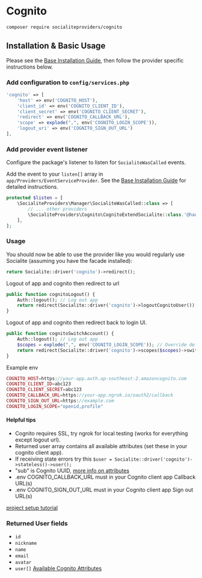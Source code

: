 # Cognito

```bash
composer require socialiteproviders/cognito
```

## Installation & Basic Usage

Please see the [Base Installation Guide](https://socialiteproviders.com/usage/), then follow the provider specific instructions below.

### Add configuration to `config/services.php`

```php
'cognito' => [
    'host' => env('COGNITO_HOST'),
    'client_id' => env('COGNITO_CLIENT_ID'),
    'client_secret' => env('COGNITO_CLIENT_SECRET'),
    'redirect' => env('COGNITO_CALLBACK_URL'),
    'scope' => explode(",", env('COGNITO_LOGIN_SCOPE')),
    'logout_uri' => env('COGNITO_SIGN_OUT_URL')
],
```

### Add provider event listener

Configure the package's listener to listen for `SocialiteWasCalled` events.

Add the event to your `listen[]` array in `app/Providers/EventServiceProvider`. See the [Base Installation Guide](https://socialiteproviders.com/usage/) for detailed instructions.

```php
protected $listen = [
    \SocialiteProviders\Manager\SocialiteWasCalled::class => [
        // ... other providers
        \SocialiteProviders\Cognito\CognitoExtendSocialite::class.'@handle',
    ],
];
```

### Usage

You should now be able to use the provider like you would regularly use Socialite (assuming you have the facade installed):

```php
return Socialite::driver('cognito')->redirect();
```


Logout of app and cognito then redirect to url
```php
public function cognitoLogout() {
    Auth::logout(); // Log out app
    return redirect(Socialite::driver('cognito')->logoutCognitoUser()); // Call cognito logout url
}
```

Logout of app and cognito then redirect back to login UI.
```php
public function cognitoSwitchAccount() {
    Auth::logout(); // Log out app
    $scopes = explode(",", env('COGNITO_LOGIN_SCOPE')); // Override default scopes if needed
    return redirect(Socialite::driver('cognito')->scopes($scopes)->switchCognitoUser()); // Call cognito logout url
}
```

Example env
```php
COGNITO_HOST=https://your-app.auth.ap-southeast-2.amazoncognito.com
COGNITO_CLIENT_ID=abc123
COGNITO_CLIENT_SECRET=abc123
COGNITO_CALLBACK_URL=https://your-app.ngrok.io/oauth2/callback
COGNITO_SIGN_OUT_URL=https://example.com
COGNITO_LOGIN_SCOPE="openid,profile"
```

#### Helpful tips
- Cognito requires SSL, try ngrok for local testing (works for everything except logout url).
- Returned user array contains all available attributes (set these in your cognito client app).
- If receiving state errors try this `$user = Socialite::driver('cognito')->stateless()->user();`
- "sub" is Cognito UUID, [more info on attributes](https://openid.net/specs/openid-connect-core-1_0.html#StandardClaims)
- .env COGNITO_CALLBACK_URL must in your Cognito client app Callback URL(s)
- .env COGNITO_SIGN_OUT_URL must in your Cognito client app Sign out URL(s)

[project setup tutorial](https://blog.jamessiebert.com/laravel-socialite-aws-cognito-tutorial/)

### Returned User fields

- ``id``
- ``nickname``
- ``name``
- ``email``
- ``avatar``
- ``user[]`` [Available Cognito Attributes](https://openid.net/specs/openid-connect-core-1_0.html#StandardClaims)

